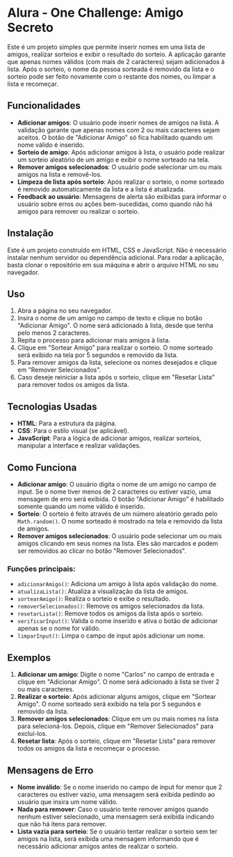 # Alura - One Challenge: Amigo Secreto

Este é um projeto simples que permite inserir nomes em uma lista de amigos, realizar sorteios e exibir o resultado do sorteio. A aplicação garante que apenas nomes válidos (com mais de 2 caracteres) sejam adicionados à lista. Após o sorteio, o nome da pessoa sorteada é removido da lista e o sorteio pode ser feito novamente com o restante dos nomes, ou limpar a lista e recomeçar.

## Funcionalidades

- **Adicionar amigos**: O usuário pode inserir nomes de amigos na lista. A validação garante que apenas nomes com 2 ou mais caracteres sejam aceitos. O botão de "Adicionar Amigo" só fica habilitado quando um nome válido é inserido.
- **Sorteio de amigo**: Após adicionar amigos à lista, o usuário pode realizar um sorteio aleatório de um amigo e exibir o nome sorteado na tela.
- **Remover amigos selecionados**: O usuário pode selecionar um ou mais amigos na lista e removê-los.
- **Limpeza de lista após sorteio**: Após realizar o sorteio, o nome sorteado é removido automaticamente da lista e a lista é atualizada.
- **Feedback ao usuário**: Mensagens de alerta são exibidas para informar o usuário sobre erros ou ações bem-sucedidas, como quando não há amigos para remover ou realizar o sorteio.

## Instalação

Este é um projeto construído em HTML, CSS e JavaScript. Não é necessário instalar nenhum servidor ou dependência adicional. Para rodar a aplicação, basta clonar o repositório em sua máquina e abrir o arquivo HTML no seu navegador.

## Uso

1. Abra a página no seu navegador.
2. Insira o nome de um amigo no campo de texto e clique no botão "Adicionar Amigo". O nome será adicionado à lista, desde que tenha pelo menos 2 caracteres.
3. Repita o processo para adicionar mais amigos à lista.
4. Clique em "Sortear Amigo" para realizar o sorteio. O nome sorteado será exibido na tela por 5 segundos e removido da lista.
5. Para remover amigos da lista, selecione os nomes desejados e clique em "Remover Selecionados".
6. Caso deseje reiniciar a lista após o sorteio, clique em "Resetar Lista" para remover todos os amigos da lista.

## Tecnologias Usadas

- **HTML**: Para a estrutura da página.
- **CSS**: Para o estilo visual (se aplicável).
- **JavaScript**: Para a lógica de adicionar amigos, realizar sorteios, manipular a interface e realizar validações.

## Como Funciona

- **Adicionar amigo**: O usuário digita o nome de um amigo no campo de input. Se o nome tiver menos de 2 caracteres ou estiver vazio, uma mensagem de erro será exibida. O botão "Adicionar Amigo" é habilitado somente quando um nome válido é inserido.
- **Sorteio**: O sorteio é feito através de um número aleatório gerado pelo `Math.random()`. O nome sorteado é mostrado na tela e removido da lista de amigos.
- **Remover amigos selecionados**: O usuário pode selecionar um ou mais amigos clicando em seus nomes na lista. Eles são marcados e podem ser removidos ao clicar no botão "Remover Selecionados".

### Funções principais:

- `adicionarAmigo()`: Adiciona um amigo à lista após validação do nome.
- `atualizaLista()`: Atualiza a visualização da lista de amigos.
- `sortearAmigo()`: Realiza o sorteio e exibe o resultado.
- `removerSelecionados()`: Remove os amigos selecionados da lista.
- `resetarLista()`: Remove todos os amigos da lista após o sorteio.
- `verificarInput()`: Valida o nome inserido e ativa o botão de adicionar apenas se o nome for válido.
- `limparInput()`: Limpa o campo de input após adicionar um nome.

## Exemplos

1. **Adicionar um amigo**: Digite o nome "Carlos" no campo de entrada e clique em "Adicionar Amigo". O nome será adicionado à lista se tiver 2 ou mais caracteres.
2. **Realizar o sorteio**: Após adicionar alguns amigos, clique em "Sortear Amigo". O nome sorteado será exibido na tela por 5 segundos e removido da lista.
3. **Remover amigos selecionados**: Clique em um ou mais nomes na lista para selecioná-los. Depois, clique em "Remover Selecionados" para excluí-los.
4. **Resetar lista**: Após o sorteio, clique em "Resetar Lista" para remover todos os amigos da lista e recomeçar o processo.

## Mensagens de Erro

- **Nome inválido**: Se o nome inserido no campo de input for menor que 2 caracteres ou estiver vazio, uma mensagem será exibida pedindo ao usuário que insira um nome válido.
- **Nada para remover**: Caso o usuário tente remover amigos quando nenhum estiver selecionado, uma mensagem será exibida indicando que não há itens para remover.
- **Lista vazia para sorteio**: Se o usuário tentar realizar o sorteio sem ter amigos na lista, será exibida uma mensagem informando que é necessário adicionar amigos antes de realizar o sorteio.
